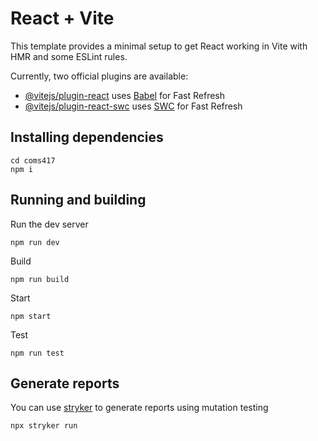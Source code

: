 # React + Vite

This template provides a minimal setup to get React working in Vite with HMR and some ESLint rules.

Currently, two official plugins are available:

- [@vitejs/plugin-react](https://github.com/vitejs/vite-plugin-react/blob/main/packages/plugin-react/README.md) uses [Babel](https://babeljs.io/) for Fast Refresh
- [@vitejs/plugin-react-swc](https://github.com/vitejs/vite-plugin-react-swc) uses [SWC](https://swc.rs/) for Fast Refresh

## Installing dependencies
```
cd coms417
npm i
```

## Running and building
Run the dev server
```
npm run dev
```
Build
```
npm run build
```
Start
```
npm start
```
Test
```
npm run test
```

## Generate reports
You can use [stryker](https://stryker-mutator.io) to generate reports using mutation testing
```
npx stryker run
```